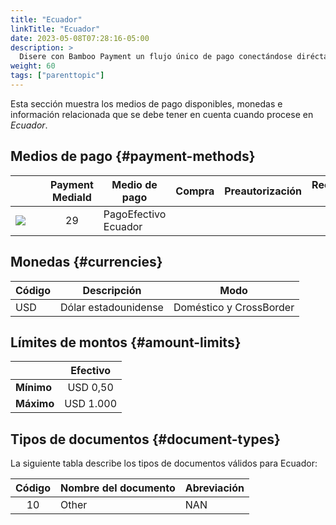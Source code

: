 ```yaml
---
title: "Ecuador"
linkTitle: "Ecuador"
date: 2023-05-08T07:28:16-05:00
description: >
  Disere con Bamboo Payment un flujo único de pago conectándose diréctamente con nuestros API y ofrezca una solución de pago confiable y efectiva pra comercio electrónico en _**Ecuador**_.
weight: 60
tags: ["parenttopic"]
---
```


Esta sección muestra los medios de pago disponibles, monedas e información relacionada que se debe tener en cuenta cuando procese en _Ecuador_.

## Medios de pago {#payment-methods}

| | Payment MediaId | Medio de pago | Compra | Preautorización | Reembolso total | Reembolso parcial | Tipo | Flujo |
|-----|:---:|---|:---:|:---:|:---:|:---:|-----|-----|
| <img src="https://s3.amazonaws.com/gateway.test.bamboopayment.com/payment-method-logos/PagoEfectivo_PhysicalNetwork.png" style="min-width: 40px;" /> | 29 | PagoEfectivo Ecuador  | <img src="/assets/check_mark_64.png" width="15px"/> | <img src="/assets/x_mark_64.png" width="15px"/> | <img src="/assets/x_mark_64.png" width="15px"/> | <img src="/assets/x_mark_64.png" width="15px"/> | Efectivo | API |

## Monedas {#currencies}

| Código | Descripción          | Modo                    |
|--------|----------------------|-------------------------|
| USD    | Dólar estadounidense | Doméstico y CrossBorder |

## Límites de montos {#amount-limits}

<div id="shortTable"></div>

|  | Efectivo | 
|---|:---:|
| **Mínimo** | USD 0,50  |
| **Máximo** | USD 1.000 | 

## Tipos de documentos {#document-types}
La siguiente tabla describe los tipos de documentos válidos para Ecuador:

| Código | Nombre del documento | Abreviación  |
|:------:|----------------------|--------------|
| 10     | Other                | NAN          |